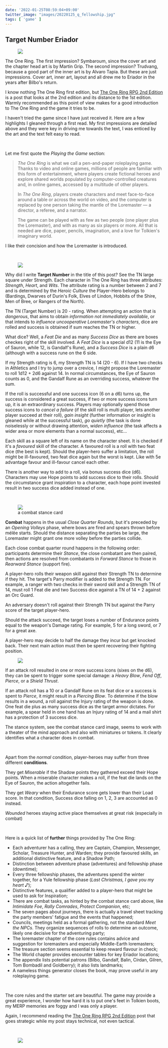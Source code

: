 ```yaml
---
date: '2022-01-25T08:59:04+09:00'
twitter_image: "images/20220125_q_fellowship.jpg"
tags: [ 'game' ]
---
```


## Target Number Eriador

<figure class="right larger">
<a href="https://freeleaguepublishing.com/en/games/the-one-ring/"><img src="images/20220125_dice.jpg" loading="lazy" /></a>
<figcaption>
</figcaption>
</figure>

The One Ring. The first impression? Symbaroum, since the cover art and the chapter head art is by Martin Grip. The second impression? Trudvang, because a good part of the inner art is by Alvaro Tapia. But these are just impressions. Cover art, inner art, layout and all drew me to Eriador in the years after Bilbo's return.

I know nothing The One Ring first edition, but [The One Ring RPG 2nd Edition](https://www.partybusinesspodcast.com/blog/the-one-ring-rpg-2nd-edition-rule-changes#council-one-ring-rpg=) is a post that looks at the 2nd edition and its distance to the 1st edition. Warmly recommended as this point of view makes for a good introduction to The One Ring and the game it tries to be.

I haven't tried the game since I have just received it. Here are a few highlights I gleaned through a first read. My first impressions are detailed above and they were key in driving me towards the text, I was enticed by the art and the text felt easy to read.

&nbsp;

Let me first quote the _Playing the Game_ section:

> _The One Ring_ is what we call a pen-and-paper roleplaying game. Thanks to video and online games, millions of people are familiar with this form of entertainment, where players create fictional heroes and explore shared worlds populated by computer-controlled creatures and, in online games, accessed by a multitude of other players.
>
> In _The One Ring_, players create characters and meet face-to-face around a table or across the world on video, and the computer is replaced by one person taking the mantle of the Loremaster — a director, a referee, and a narrator.
>
> The game can be played with as few as two people (one player plus the Loremaster), and with as many as six players or more. All that is needed are dice, paper, pencils, imagination, and a love for Tolkien's imaginary world.

I like their concision and how the Loremaster is introduced.

&nbsp;

<figure class="left">
<a href="images/20220125_tor_csheet.jpg"><img src="images/20220125_csheet_strength.jpg" loading="lazy" /></a>
<figcaption>
</figcaption>
</figure>

Why did I write **Target Number** in the title of this post? See the TN large square under Strength. Each character in The One Ring has three attributes: _Strength_, _Heart_, and _Wits_. The attribute rating is a number between 2 and 7 and is determined by the _Heroic Culture_ the Player-Hero belongs to (Bardings, Dwarves of Durin's Folk, Elves of Lindon, Hobbits of the Shire, Men of Bree, or Rangers of the North).

The TN (Target Number) is 20 - rating. When attempting an action that is _dangerous_, that aims to obtain _information not immediately available_, or that intends to _influence uncooperative Loremaster's characters_, dice are rolled and success is obtained if sum reaches the TN or higher.

What dice? Well, a _Feat Die_ and as many _Success Dice_ as there are boxes checkes right of the skill involved. A _Feat Dice_ is a special d12 (11 is the Eye of Sauron, while 12, is Gandalf's Rune), and a _Success Dice_ is a plain d6 (although with a success rune on the 6 side.

If my Strength rating is 6, my Strength TN is 14 (20 - 6). If I have two checks in Athletics and I try to jump over a crevice, I might propose the Loremaster to roll 1d12 + 2d6 against 14. In normal circumstances, the Eye of Sauron counts as 0, and the Gandalf Rune as an overriding success, whatever the sum.

If the roll is successful and one success icon (6 on a d6) turns up, the success is considered a great success, if two or more success icons turn up, it is an extraordinary success. Players may optionally spend those success icons to _cancel a failure_ (if the skill roll is multi player, lets another player succeed at their roll), _gain insight_ (further information or insight is gleaned while at the successful task), _go quietly_ (the task is done noiselessly or without drawing attention, _widen influence_ (the task affects a wider area or more elements than a normal success), etc...

Each skill as a square left of its name on the character sheet. It is checked if it's a _favoured_ skill of the character. A favoured roll is a roll with two feat dice (the best is kept). Should the player-hero suffer a limitation, the roll might be ill-favoured, two feat dice again but the worst is kept. Like with 5e advantage favour and ill-favour cancel each other.

There is another way to add to a roll, via bonus success dice (d6). Characters may use Hope points to add success dice to their rolls. Should the circumstance grant inspiration to a character, each hope point invested result in two success dice added instead of one.

&nbsp;

<figure class="right largest">
<img src="images/20220125_stance.jpg" loading="lazy" />
<figcaption>
a combat stance card
</figcaption>
</figure>

**Combat** happens in the usual _Close Quarter Rounds_, but it's preceded by an _Opening Volleys_ phase, where bows are fired and spears thrown before mélêe starts. Should the distance separating the parties be large, the Loremaster might grant one more volley before the parties collide.

Each close combat quarter round happens in the following order: participants determine their _Stance_, the close combatant are then paired, then actions are resolved from combatants in _Forward Stance_ to those in _Rearward Stance_ (support fire).

A player-hero rolls their weapon skill against their Strength TN to determine if they hit. The target's Parry modifier is added to the Strength TN. For example, a ranger with two checks in their sword skill and a Strength TN of 14, must roll 1 Feat die and two Success dice against a TN of 14 + 2 against an Orc Guard.

An adversary doesn't roll against their Strength TN but against the Parry score of the target player-hero.

Should the attack succeed, the target loses a number of Endurance points equal to the weapon's Damage rating. For example, 5 for a long sword, or 7 for a great axe.

A player-hero may decide to half the damage they incur but get knocked back. Their next main action must then be spent recovering their fighting position.

<figure class="left large">
<img src="images/20220125_orc_soldier.jpg" loading="lazy" />
<figcaption>
</figcaption>
</figure>

If an attack roll resulted in one or more success icons (sixes on the d6), they can be spent to trigger some special damage: a _Heavy Blow_, _Fend Off_, _Pierce_, or a _Shield Thrust_.

If an attack roll has a 10 or a Gandalf Rune on its feat dice or a success is spent to _Pierce_, it might result in a _Piercing Blow_. To determine if the blow results in a wound, a roll against the Injury rating of the weapon is done. One feat die plus as many success dice as the target armor dictates. For example, a spear held in one hand has an Injury rating of 14 and a mail shirt has a protection of 3 success dice.

The stance system, see the combat stance card image, seems to work with a theater of the mind approach and also with miniatures or tokens. It clearly identifies what a character does in combat.

&nbsp;

Apart from the _normal_ condition, player-heroes may suffer from three different **conditions**.

They get _Miserable_ if the Shadow points they gathered exceed their Hope points. When a miserable character makes a roll, if the feat die lands on the Eye of Sauron, the action altogether fails.

They get _Weary_ when their Endurance score gets lower than their Load score. In that condition, Success dice falling on 1, 2, 3 are accounted as 0 instead.

_Wounded_ heroes staying active place themselves at great risk (especially in combat)

&nbsp;

Here is a quick list of **further** things provided by The One Ring:

* Each adventurer has a calling, they are Captain, Champion, Messenger, Scholar, Treasure Hunter, and Warden; they provide favoured skills, an additional distinctive feature, and a Shadow Path;
* Distinction between adventure phase (adventures) and fellowship phase (downtime);
* Every three fellowship phases, the adventures spend the winter together, for a Yule fellowship phase (_Last Christmas, I gave you my heart ♪_);
* Distinctive features, a qualifier added to a player-hero that might be used to ask for Inspiration;
* There are combat tasks, as hinted by the combat stance card above, like _Intimidate Foe_, _Rally Comrades_, _Protect Companion_, etc;
* The seven pages about journeys, there is actually a travel sheet tracking the party members' fatigue and the events that happened;
* Councils, meetings held as a formal gathering, not the standard _Meet the NPCs_. They organize sequences of rolls to determine an outcome, likely one decisive for the adventuring party;
* The loremaster chapter of the core rules contains advice and suggestion for loremasters and especially Middle-Earth loremasters;
* The treasure section seems essential to keep reward flavour in check;
* The World chapter provides encounter tables for key Eriador locations;
* The appendix lists potential patrons (Bilbo, Gandalf, Balin, Círdan, Gilren, Tom Bombadil and Goldberry); it also lists landmarks;
* A nameless things generator closes the book, may prove useful in any roleplaying game.

&nbsp;

The core rules and the starter set are beautiful. The game may provide a great experience, I wonder how hard it is to put one's feet in Tolkien boots, my MERP memories are foggy and I was only a player.

Again, I recommend reading the [The One Ring RPG 2nd Edition](https://www.partybusinesspodcast.com/blog/the-one-ring-rpg-2nd-edition-rule-changes#council-one-ring-rpg=) post that goes strategic while my post stays technical, not even tactical.

&nbsp;

<figure class="banner">
<a href="https://freeleaguepublishing.com/en/games/the-one-ring/"><img src="images/20220125_fighters.jpg" loading="lazy" /></a>
<figcaption>
</figcaption>
</figure>

